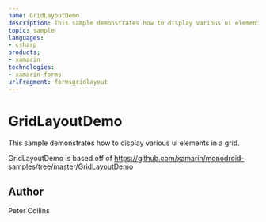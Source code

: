 ```yaml
---
name: GridLayoutDemo
description: This sample demonstrates how to display various ui elements in a grid. GridLayoutDemo is based off of https://github.com/xamarin/monodroid-samples/tree/master/GridLayoutDemo
topic: sample
languages:
- csharp
products:
- xamarin
technologies:
- xamarin-forms
urlFragment: formsgridlayout
---
```

GridLayoutDemo
==========
	
This sample demonstrates how to display various ui elements in a grid.

GridLayoutDemo is based off of https://github.com/xamarin/monodroid-samples/tree/master/GridLayoutDemo
	
Author
------
Peter Collins